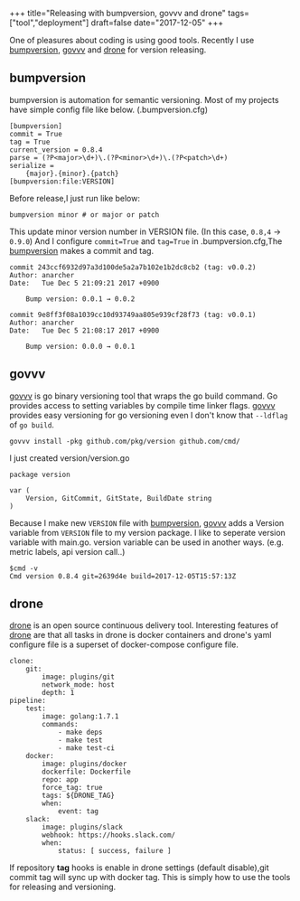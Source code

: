 +++
title="Releasing with bumpversion, govvv and drone"
tags=["tool","deployment"]
draft=false
date="2017-12-05"
+++

One of pleasures about coding is using good tools. Recently I use [bumpversion][], [govvv][] and [drone][] for version releasing.  

## bumpversion

bumpversion is automation for semantic versioning. Most of my projects have simple config file like below. (.bumpversion.cfg)

```
[bumpversion]
commit = True
tag = True
current_version = 0.8.4
parse = (?P<major>\d+)\.(?P<minor>\d+)\.(?P<patch>\d+)
serialize = 
	{major}.{minor}.{patch}
[bumpversion:file:VERSION]
```

Before release,I just run like below:

```
bumpversion minor # or major or patch
```

This update minor version number in VERSION file. (In this case, `0.8,4` -> `0.9.0`)
And I configure `commit=True` and `tag=True` in .bumpversion.cfg,The [bumpversion][] makes a commit and tag. 

```
commit 243ccf6932d97a3d100de5a2a7b102e1b2dc8cb2 (tag: v0.0.2)
Author: anarcher
Date:   Tue Dec 5 21:09:21 2017 +0900

    Bump version: 0.0.1 → 0.0.2

commit 9e8ff3f08a1039cc10d93749aa805e939cf28f73 (tag: v0.0.1)
Author: anarcher
Date:   Tue Dec 5 21:08:17 2017 +0900

    Bump version: 0.0.0 → 0.0.1
```

## govvv 

[govvv][] is go binary versioning tool that wraps the go build command. Go provides access to setting variables by compile time linker flags. [govvv][] provides easy versioning for go versioning even I don't know that `--ldflag` of `go build`. 

```    
govvv install -pkg github.com/pkg/version github.com/cmd/
```

I just created version/version.go 

```
package version

var (
	Version, GitCommit, GitState, BuildDate string
)
```

Because I make new `VERSION` file with [bumpversion][], [govvv][] adds a Version variable from `VERSION` file to my version package.
I like to seperate version variable with main.go. version variable can be used in another ways. (e.g. metric labels, api version call..)

```
$cmd -v
Cmd version 0.8.4 git=2639d4e build=2017-12-05T15:57:13Z
```


## drone 

[drone][] is an open source continuous delivery tool. Interesting features of [drone][] are that all tasks in drone is docker containers and drone's yaml configure file is a superset  of docker-compose configure file.  

```
clone:
    git:
        image: plugins/git
        network_mode: host
        depth: 1
pipeline:
    test:
        image: golang:1.7.1
        commands:
            - make deps
            - make test
            - make test-ci
    docker:
        image: plugins/docker
        dockerfile: Dockerfile
        repo: app 
        force_tag: true
        tags: ${DRONE_TAG}
        when:
            event: tag
    slack:
        image: plugins/slack
        webhook: https://hooks.slack.com/
        when:
            status: [ success, failure ]
``` 

If repository __tag__ hooks is enable in drone settings (default disable),git commit tag will sync up with docker tag. 
This is simply how to use the tools for releasing and versioning.

[bumpversion]: https://github.com/peritus/bumpversion 
[govvv]: https://github.com/ahmetb/govvv
[drone]: https://github.com/drone/drone
